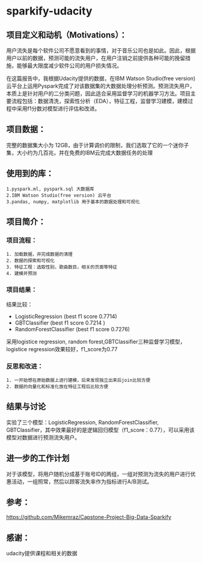 # sparkify-udacity

    
## 项目定义和动机（Motivations）：

用户流失是每个软件公司不愿意看到的事情，对于音乐公司也是如此。因此，根据用户以前的数据，预测可能的流失用户，在用户注销之前提供各种可能的挽留措施，能够最大限度减少软件公司的用户损失情况。

在这篇报告中，我根据Udacity提供的数据，在IBM Watson Studio(free version) 云平台上运用Pyspark完成了对该数据集的大数据处理分析预测。预测流失用户，本质上是针对用户的二分类问题，因此适合采用监督学习的机器学习方法。项目主要流程包括：数据清洗，探索性分析（EDA），特征工程，监督学习建模，建模过程中采用f1分数对模型进行评估和改进。
    
## 项目数据：
完整的数据集大小为 12GB，由于计算调价的限制，我们选取了它的一个迷你子集，大小约为几百兆，并在免费的IBM云完成大数据任务的处理

## 使用到的库：
    1.pyspark.ml, pyspark.sql 大数据库
    2.IBM Watson Studio(free version) 云平台
    3.pandas, numpy, matplotlib 用于基本的数据处理和可视化

## 项目简介：
   ### 项目流程：
    1. 加载数据，并完成数据的清理
    2. 数据的探索和可视化
    3. 特征工程：选取性别，歌曲数目，相关的页面等特征
    4. 建模并预测
### 项目结果：
结果比较：
- LogisticRegression (best f1 score 0.7714)
- GBTClassifier (best f1 score 0.7214 )
- RandomForestClassifier (best f1 score 0.7276)

采用logistice regression, random forest,GBTClassifier三种监督学习模型，logistice regression效果较好，f1_score为0.77
### 反思和改进：
    1. 一开始想在原始数据上进行建模，后来发现独立出来后join比较方便
    2. 数据的向量化和标准化放在特征工程后比较方便

## 结果与讨论
实验了三个模型：LogisticRegression, RandomForestClassifier, GBTClassifier，其中效果最好的是逻辑回归模型（f1_score：0.77），可以采用该模型对数据进行预测流失用户。
    
## 进一步的工作计划
对于该模型，将用户随机分成基于账号ID的两组，一组对预测为流失的用户进行优惠活动，一组照常，然后以顾客流失率作为指标进行A/B测试。
      
## 参考：
https://github.com/Mikemraz/Capstone-Project-Big-Data-Sparkify 
    
## 感谢：
udacity提供课程和相关的数据
